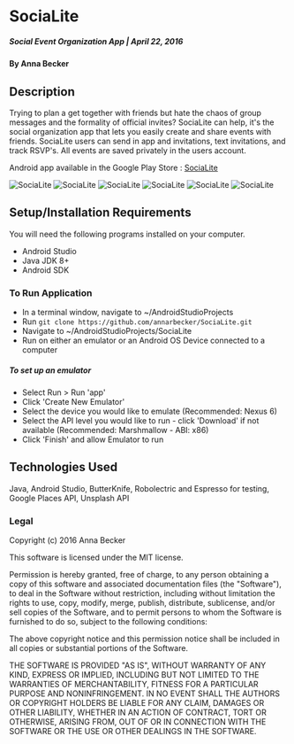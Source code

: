 # SociaLite

##### Social Event Organization App | April 22, 2016

#### By Anna Becker

## Description

Trying to plan a get together with friends but hate the chaos of group messages and the formality of official invites? SociaLite can help, it's the social organization app that lets you easily create and share events with friends. SociaLite users can send in app and invitations, text invitations, and track RSVP's. All events are saved privately in the users account.

Android app available in the Google Play Store :  [SociaLite](https://play.google.com/store/apps/details?id=com.epicodus.socialite)

![SociaLite](https://lh3.googleusercontent.com/k3oeIhuvlHTmOOAkUl2LOziAswkydFLrDL5NFuR6W4JmV95LONE4GFQLT7GkOKfhhA=h300-rw)
![SociaLite](https://lh3.googleusercontent.com/tpdK2GvRIqRfZeCiKZ2adBBWfLa1r04Ct-Zxh3n-yIJulVWOJGkGnV2_BP8b3f07FHo=h300-rw )
![SociaLite](https://lh3.googleusercontent.com/iHV80q7TpQ5W6FQ9IeyiOdjRsAxaD5jT-rI1XPuTUvEPmgEpNgzzVtD3eARKRaaSLQ=h300-rw)
![SociaLite](https://lh3.googleusercontent.com/rybWc9p1O0lnGTs3aM393JWCrY4pkN8ydHa24ZWpDHwZZ0bqNtlMPzctCNoXVMW0Gw=h300-rw)
![SociaLite](https://lh3.googleusercontent.com/EsrfGwhQVjVE62B5KWfePv7i5abfMnHAbLpJqqHnV1l2Uume35uCGbFq1tSfHpidzHI=h300-rw)
![SociaLite](https://lh3.googleusercontent.com/cDqWpKAtdSFsDr85TeIFU92DRZfXLbFhwm3pZnzxvaZbH6Ho0jCEAjhUxqh-MltC-ng=h300-rw)

## Setup/Installation Requirements
You will need the following programs installed on your computer.
* Android Studio
* Java JDK 8+
* Android SDK

### To Run Application
* In a terminal window, navigate to ~/AndroidStudioProjects
* Run `git clone https://github.com/annarbecker/SociaLite.git`
* Navigate to ~/AndroidStudioProjects/SociaLite
* Run on either an emulator or an Android OS Device connected to a computer

##### To set up an emulator
* Select Run > Run 'app'
* Click 'Create New Emulator'
* Select the device you would like to emulate (Recommended: Nexus 6)
* Select the API level you would like to run - click 'Download' if not available (Recommended: Marshmallow - ABI: x86)
* Click 'Finish' and allow Emulator to run

## Technologies Used

Java, Android Studio, ButterKnife, Robolectric and Espresso for testing, Google Places API, Unsplash API

### Legal

Copyright (c) 2016 Anna Becker

This software is licensed under the MIT license.

Permission is hereby granted, free of charge, to any person obtaining a copy
of this software and associated documentation files (the "Software"), to deal
in the Software without restriction, including without limitation the rights
to use, copy, modify, merge, publish, distribute, sublicense, and/or sell
copies of the Software, and to permit persons to whom the Software is
furnished to do so, subject to the following conditions:

The above copyright notice and this permission notice shall be included in
all copies or substantial portions of the Software.

THE SOFTWARE IS PROVIDED "AS IS", WITHOUT WARRANTY OF ANY KIND, EXPRESS OR
IMPLIED, INCLUDING BUT NOT LIMITED TO THE WARRANTIES OF MERCHANTABILITY,
FITNESS FOR A PARTICULAR PURPOSE AND NONINFRINGEMENT. IN NO EVENT SHALL THE
AUTHORS OR COPYRIGHT HOLDERS BE LIABLE FOR ANY CLAIM, DAMAGES OR OTHER
LIABILITY, WHETHER IN AN ACTION OF CONTRACT, TORT OR OTHERWISE, ARISING FROM,
OUT OF OR IN CONNECTION WITH THE SOFTWARE OR THE USE OR OTHER DEALINGS IN
THE SOFTWARE.
